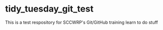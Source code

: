 # tidy_tuesday_git_test
This is a test respository for SCCWRP's Git/GitHub training
learn to do stuff
